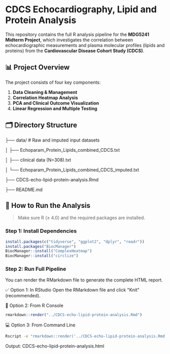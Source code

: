 # CDCS Echocardiography, Lipid and Protein Analysis

This repository contains the full R analysis pipeline for the **MDG5241 Midterm Project**, which investigates the correlation between echocardiographic measurements and plasma molecular profiles (lipids and proteins) from the **Cardiovascular Disease Cohort Study (CDCS)**.

## 📊 Project Overview

The project consists of four key components:

1. **Data Cleaning & Management**
2. **Correlation Heatmap Analysis**
3. **PCA and Clinical Outcome Visualization**
4. **Linear Regression and Multiple Testing**


## 🗂️ Directory Structure

├── data/ # Raw and imputed input datasets 

│ ├── Echoparam_Protein_Lipids_combined_CDCS.txt 

│ ├── clinical data (N=308).txt 

│ └── Echoparam_Protein_Lipids_combined_CDCS_imputed.txt 

├── CDCS-echo-lipid-protein-analysis.Rmd

├── README.md


## 🔧 How to Run the Analysis

> Make sure R (≥ 4.0) and the required packages are installed.

### Step 1: Install Dependencies

```r
install.packages(c("tidyverse", "ggplot2", "dplyr", "readr"))
install.packages("BiocManager")
BiocManager::install("ComplexHeatmap")
BiocManager::install("circlize")
```

### Step 2: Run Full Pipeline

You can render the RMarkdown file to generate the complete HTML report.

✅ Option 1: In RStudio
Open the RMarkdown file and click "Knit" (recommended).

🧪 Option 2: From R Console
```r
rmarkdown::render("../CDCS-echo-lipid-protein-analysis.Rmd")
```

💻 Option 3: From Command Line
```bash
Rscript -e "rmarkdown::render('../CDCS-echo-lipid-protein-analysis.Rmd')"
```

Output: CDCS-echo-lipid-protein-analysis.html
